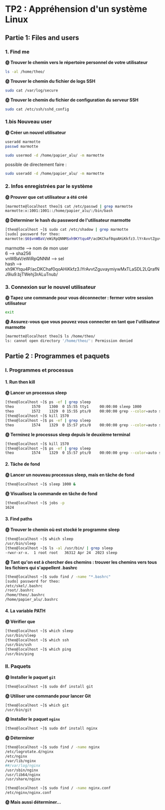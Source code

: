 # TP2 : Appréhension d'un système Linux

## Partie 1: Files and users

### 1. Find me

**🌞  Trouver le chemin vers le répertoire personnel de votre utilisateur**

```bash
ls -al /home/theo/
``````

**🌞 Trouver le chemin du fichier de logs SSH**

```bash
sudo cat /var/log/secure
```

**🌞 Trouver le chemin du fichier de configuration du serveur SSH**

```bash
sudo cat /etc/ssh/sshd_config
```

### 1.bis Nouveau user

**🌞 Créer un nouvel utilisateur**

```bash
useradd marmotte
passwd marmotte

sudo usermod -d /home/papier_alu/ -m marmotte
```

possible de directement faire :

```bash
sudo useradd -d /home/papier_alu/ -m marmotte
```

### 2. Infos enregistrées par le système

**🌞 Prouver que cet utilisateur a été créé**

```bash
[marmotte@localhost theo]$ cat /etc/passwd | grep marmotte
marmotte:x:1001:1001::/home/papier_alu/:/bin/bash
```

**🌞 Déterminer le hash du password de l'utilisateur marmotte**

```bash
[theo@localhost ~]$ sudo cat /etc/shadow | grep marmotte
[sudo] password for theo: 
marmotte:$6$vnWBaV/eWiRpQNNM$xh9KYtqu4P/acDKChaf0qoAHiKkfz3.lYrAvvtZguvaymiywMxTLaSDL2LQrafNJ9iu9.bjTWehj3rALuTnub/:19744:0:99999:7:::
```


marmotte --> nom de mon user  
6 --> sha256  
vnWBaV/eWiRpQNNM --> sel  
hash --> xh9KYtqu4P/acDKChaf0qoAHiKkfz3.lYrAvvtZguvaymiywMxTLaSDL2LQrafNJ9iu9.bjTWehj3rALuTnub/  

### 3. Connexion sur le nouvel utilisateur

**🌞 Tapez une commande pour vous déconnecter : fermer votre session utilisateur**

```bash
exit
```

**🌞 Assurez-vous que vous pouvez vous connecter en tant que l'utilisateur marmotte**

```bash
[marmotte@localhost theo]$ ls /home/theo/
ls: cannot open directory '/home/theo/': Permission denied
```

## Partie 2 : Programmes et paquets

### I. Programmes et processus

#### 1. Run then kill

**🌞 Lancer un processus sleep**

```bash
[theo@localhost ~]$ ps -ef | grep sleep
theo        1570    1300  0 15:55 tty1     00:00:00 sleep 1000
theo        1572    1329  0 15:55 pts/0    00:00:00 grep --color=auto sleep
[theo@localhost ~]$ kill 1570
[theo@localhost ~]$ ps -ef | grep sleep
theo        1574    1329  0 15:57 pts/0    00:00:00 grep --color=auto sleep
```

**🌞 Terminez le processus sleep depuis le deuxième terminal**

```bash
[theo@localhost ~]$ kill 1570
[theo@localhost ~]$ ps -ef | grep sleep
theo        1574    1329  0 15:57 pts/0    00:00:00 grep --color=auto sleep
```


#### 2. Tâche de fond

**🌞 Lancer un nouveau processus sleep, mais en tâche de fond**

```bash
[theo@localhost ~]$ sleep 1000 &
```

**🌞 Visualisez la commande en tâche de fond**

```bash
[theo@localhost ~]$ jobs -p
1624
```

#### 3. Find paths

**🌞 Trouver le chemin où est stocké le programme sleep**

```bash
[theo@localhost ~]$ which sleep
/usr/bin/sleep
[theo@localhost ~]$ ls -al /usr/bin/ | grep sleep
-rwxr-xr-x.  1 root root   36312 Apr 24  2023 sleep
```

**🌞 Tant qu'on est à chercher des chemins : trouver les chemins vers tous les fichiers qui s'appellent .bashrc**

```bash
[theo@localhost ~]$ sudo find / -name "*.bashrc"
[sudo] password for theo: 
/etc/skel/.bashrc
/root/.bashrc
/home/theo/.bashrc
/home/papier_alu/.bashrc
```

#### 4. La variable PATH

**🌞 Vérifier que**

```bash
[theo@localhost ~]$ which sleep
/usr/bin/sleep
[theo@localhost ~]$ which ssh
/usr/bin/ssh
[theo@localhost ~]$ which ping
/usr/bin/ping
```

### II. Paquets

**🌞 Installer le paquet `git`**

```bash 
[theo@localhost ~]$ sudo dnf install git
```

**🌞 Utiliser une commande pour lancer Git**

```bash
[theo@localhost ~]$ which git
/usr/bin/git
```

**🌞 Installer le paquet `nginx`**

```bash
[theo@localhost ~]$ sudo dnf install nginx
```

**🌞 Déterminer**

```bash
[theo@localhost ~]$ sudo find / -name nginx 
/etc/logrotate.d/nginx
/etc/nginx
/var/lib/nginx
##/var/log/nginx 
/usr/sbin/nginx
/usr/lib64/nginx
/usr/share/nginx
```

```bash
[theo@localhost ~]$ sudo find / -name nginx.conf
/etc/nginx/nginx.conf
```

**🌞 Mais aussi déterminer...**
